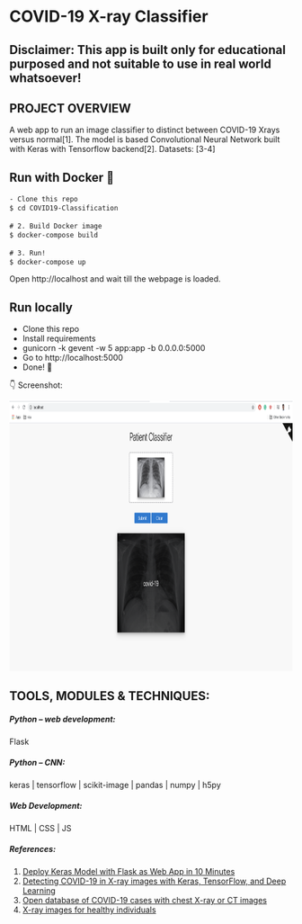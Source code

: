 # COVID-19 X-ray Classifier

## Disclaimer: This app is built only for educational purposed and not suitable to use in real world whatsoever!

## PROJECT OVERVIEW

A web app to run an image classifier to distinct between COVID-19 Xrays versus normal[1]. The model is based Convolutional Neural Network built with Keras with Tensorflow backend[2].
Datasets: [3-4]



## Run with Docker :whale:

```shell
- Clone this repo 
$ cd COVID19-Classification

# 2. Build Docker image
$ docker-compose build

# 3. Run!
$ docker-compose up
```

Open http://localhost and wait till the webpage is loaded.


## Run locally

- Clone this repo 
- Install requirements
- gunicorn -k gevent -w 5 app:app -b 0.0.0.0:5000
- Go to http://localhost:5000
- Done! :tada:

:point_down: Screenshot:

<p align="center">
  <img src="/screenshots/screenshot_image.png" height="480px" alt="">
</p>



## TOOLS, MODULES & TECHNIQUES:


##### Python – web development:
Flask 
##### Python – CNN:
keras | tensorflow | scikit-image | pandas | numpy | h5py
##### Web Development:
HTML | CSS | JS


##### References:
1) [Deploy Keras Model with Flask as Web App in 10 Minutes](https://github.com/mtobeiyf/keras-flask-deploy-webapp)
2) [Detecting COVID-19 in X-ray images with Keras, TensorFlow, and Deep Learning](https://www.pyimagesearch.com/2020/03/16/detecting-covid-19-in-x-ray-images-with-keras-tensorflow-and-deep-learning/)
3) [Open database of COVID-19 cases with chest X-ray or CT images](https://github.com/ieee8023/covid-chestxray-dataset)
4) [X-ray images for healthy individuals](https://www.kaggle.com/paultimothymooney/chest-xray-pneumonia)
